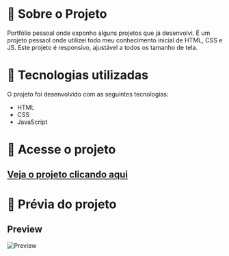 # :rocket: Sobre o Projeto

Portfólio pessoal onde exponho alguns projetos que já desenvolvi. 
É um projeto pessaol onde utilizei todo meu conhecimento inicial de HTML, CSS e JS. Este projeto é responsivo, ajustável a todos os tamanho de tela.

# :rocket: Tecnologias utilizadas

O projeto foi desenvolvido com as seguintes tecnologias:

* HTML 
* CSS
* JavaScript

# :rocket: Acesse o projeto

## [Veja o projeto clicando aqui](https://dev-paixao.github.io/portfolio/)

# :rocket: Prévia do projeto

## Preview
![Preview](./img/preview.gif)
